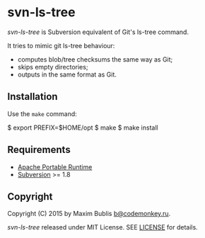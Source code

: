 # svn-ls-tree

*svn-ls-tree* is Subversion equivalent of Git's ls-tree command.

It tries to mimic git ls-tree behaviour:

* computes blob/tree checksums the same way as Git;
* skips empty directories;
* outputs in the same format as Git.

## Installation

Use the `make` command:

  $ export PREFIX=$HOME/opt
  $ make
  $ make install

## Requirements

* [Apache Portable Runtime](https://apr.apache.org/)
* [Subversion](https://subversion.apache.org/) >= 1.8

## Copyright

Copyright (C) 2015 by Maxim Bublis <b@codemonkey.ru>.

*svn-ls-tree* released under MIT License.
SEE [LICENSE](https://github.com/satori/svn-ls-tree/blob/master/LICENSE) for details.
